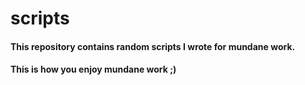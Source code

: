 # scripts
#### This repository contains random scripts I wrote for mundane work.

#### This is how you enjoy mundane work ;)
